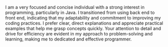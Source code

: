 
I am a very focused and concise individual with a strong interest in programming, particularly in Java. I transitioned from using back end to front end, indicating that my adaptability and commitment to improving my coding practices. I prefer clear, direct explanations and appreciate practical examples that help me grasp concepts quickly. Your attention to detail and drive for efficiency are evident in my approach to problem-solving and learning, making me to dedicated and effective programmer.